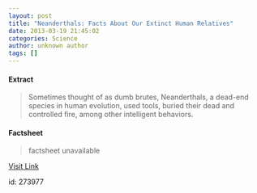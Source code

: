 ```yaml
---
layout: post
title: "Neanderthals: Facts About Our Extinct Human Relatives"
date: 2013-03-19 21:45:02
categories: Science
author: unknown author
tags: []
---
```



#### Extract
>Sometimes thought of as dumb brutes, Neanderthals, a dead-end species in human evolution, used tools, buried their dead and controlled fire, among other intelligent behaviors.

#### Factsheet
>factsheet unavailable

[Visit Link](http://www.livescience.com/28036-neanderthals-facts-about-our-extinct-human-relatives.html)

id:  273977
